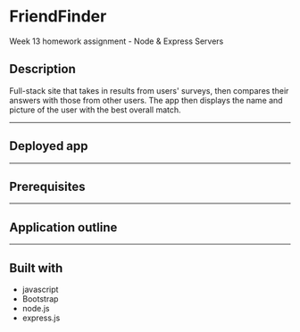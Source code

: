 # FriendFinder
Week 13 homework assignment - Node &amp; Express Servers

## Description
Full-stack site that takes in results from users' surveys, then compares their answers with those from other users. The app then displays the name and picture of the user with the best overall match. 


---
## Deployed app

---
## Prerequisites

---
## Application outline

---
## Built with
* javascript
* Bootstrap
* node.js
* express.js
